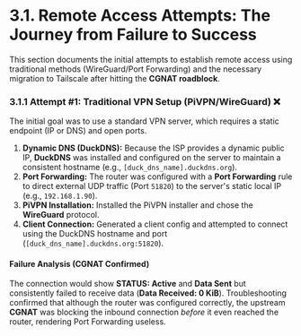 # 3.1. Remote Access Attempts: The Journey from Failure to Success

This section documents the initial attempts to establish remote access using traditional methods (WireGuard/Port Forwarding) and the necessary migration to Tailscale after hitting the **CGNAT roadblock**.

### 3.1.1 **Attempt #1: Traditional VPN Setup (PiVPN/WireGuard)** ❌

The initial goal was to use a standard VPN server, which requires a static endpoint (IP or DNS) and open ports.

1.  **Dynamic DNS (DuckDNS):** Because the ISP provides a dynamic public IP, **DuckDNS** was installed and configured on the server to maintain a consistent hostname (e.g., `[duck_dns_name].duckdns.org`).
2.  **Port Forwarding:** The router was configured with a **Port Forwarding** rule to direct external UDP traffic (Port `51820`) to the server's static local IP (e.g., `192.168.1.90`).
3.  **PiVPN Installation:** Installed the PiVPN installer and chose the **WireGuard** protocol.
4.  **Client Connection:** Generated a client config and attempted to connect using the DuckDNS hostname and port (`[duck_dns_name].duckdns.org:51820`).

#### **Failure Analysis (CGNAT Confirmed)**

The connection would show **STATUS: Active** and **Data Sent** but consistently failed to receive data (**Data Received: 0 KiB**). Troubleshooting confirmed that although the router was configured correctly, the upstream **CGNAT** was blocking the inbound connection *before* it even reached the router, rendering Port Forwarding useless.
